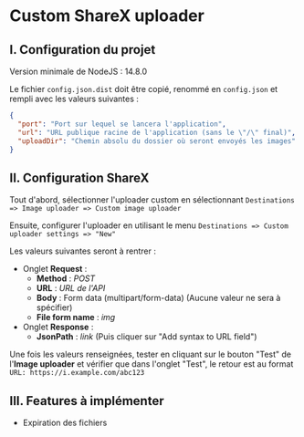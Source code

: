 # Custom ShareX uploader

## I. Configuration du projet

Version minimale de NodeJS : 14.8.0

Le fichier `config.json.dist` doit être copié, renommé en `config.json` et rempli avec les valeurs suivantes :

```json
{
  "port": "Port sur lequel se lancera l'application",
  "url": "URL publique racine de l'application (sans le \"/\" final)",
  "uploadDir": "Chemin absolu du dossier où seront envoyés les images"
}
```

## II. Configuration ShareX

Tout d'abord, sélectionner l'uploader custom en sélectionnant `Destinations => Image uploader => Custom image uploader`

Ensuite, configurer l'uploader en utilisant le menu `Destinations => Custom uploader settings => "New"`

Les valeurs suivantes seront à rentrer :

- Onglet __Request__ :
  - __Method__ : _POST_
  - __URL__ : _URL de l'API_
  - __Body__ : Form data (multipart/form-data) (Aucune valeur ne sera à spécifier)
  - __File form name__ : _img_
- Onglet __Response__ :
  - __JsonPath__ : _link_ (Puis cliquer sur "Add syntax to URL field")

Une fois les valeurs renseignées, tester en cliquant sur le bouton "Test" de l'__Image uploader__ et
vérifier que dans l'onglet "Test", le retour est au format `URL: https://i.example.com/abc123`

## III. Features à implémenter

- Expiration des fichiers
